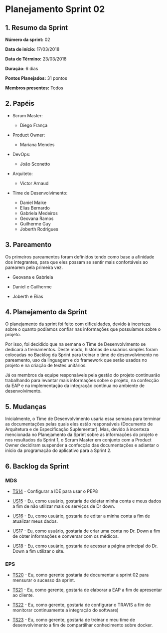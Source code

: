 # Planejamento Sprint 02

## 1. Resumo da Sprint

__Número da sprint:__ 02

__Data de início:__ 17/03/2018

__Data de Término:__ 23/03/2018

__Duração__: 6 dias

__Pontos Planejados:__ 31 pontos

__Membros presentes:__ Todos

## 2. Papéis

- Scrum Master:
  - Diego França

- Product Owner:
  - Mariana Mendes

- DevOps:
  - João Sconetto

- Arquiteto:
  - Victor Arnaud

- Time de Desenvolvimento:
  - Daniel Maike
  - Elias Bernardo
  - Gabriela Medeiros
  - Geovana Ramos
  - Guilherme Guy
  - Joberth Rodrigues

## 3. Pareamento

Os primeiros pareamentos foram definidos tendo como base a afinidade dos integrantes, para que eles possam se sentir mais confortáveis ao parearem pela primeira vez.

- Geovana e Gabriela

- Daniel e Guilherme

- Joberth e Elias

## 4. Planejamento da Sprint

O planejamento da sprint foi feito com dificuldades, devido à incerteza sobre o quanto podíamos confiar nas informações que possuíamos sobre o projeto.

Por isso, foi decidido que na semana o Time de Desenvolvimento se dedicará a treinamentos. Deste modo, histórias de usuários simples foram colocadas no Backlog da Sprint para treinar o time de desenvolvimento no pareamento, uso da linguagem e do framework que serão usados no projeto e na criação de testes unitários.

Já os membros da equipe responsáveis pela gestão do projeto continuarão trabalhando para levantar mais informações sobre o projeto, na confecção da EAP e na implementação da integração contínua no ambiente de desenvolvimento.

## 5. Mudanças

Inicialmente, o Time de Desenvolvimento usaria essa semana para terminar as documentações pelas quais eles estão responsáveis (Documento de Arquitetura e  de Especificação Suplementar). Mas, devido à incerteza mencionada no Planejamento da Sprint sobre as informações do projeto e nos resultados da Sprint 1, o Scrum Master em conjunto com a Product Owner decidiram suspender a confecção das documentações e adiantar o início da programação do aplicativo para a Sprint 2.

## 6. Backlog da Sprint

### MDS

- [TS14](https://github.com/fga-gpp-mds/2018.1-Dr-Down/issues/26) - Configurar a IDE para usar o PEP8

- [US15](https://github.com/fga-gpp-mds/2018.1-Dr-Down/issues/27) - Eu, como usuário, gostaria de deletar minha conta e meus dados a fim de não utilizar mais os serviços de Dr down.

- [US16](https://github.com/fga-gpp-mds/2018.1-Dr-Down/issues/28) - Eu, como usuário, gostaria de editar a minha conta a fim de atualizar meus dados.

- [US17](https://github.com/fga-gpp-mds/2018.1-Dr-Down/issues/29) - Eu, como usuário, gostaria de criar uma conta no Dr. Down a fim de obter informações e conversar com os médicos.

- [US18](https://github.com/fga-gpp-mds/2018.1-Dr-Down/issues/30) - Eu, como usuário, gostaria de acessar a página principal do Dr. Down a fim utilizar o site.

### EPS

- [TS20](https://github.com/fga-gpp-mds/2018.1-Dr-Down/issues/34) - Eu, como gerente gostaria de documentar a sprint 02 para mensurar o sucesso da sprint.

- [TS21](https://github.com/fga-gpp-mds/2018.1-Dr-Down/issues/10) - Eu, como gerente, gostaria de elaborar a EAP a fim de apresentar ao cliente.

- [TS22](https://github.com/fga-gpp-mds/2018.1-Dr-Down/issues/35) - Eu, como gerente, gostaria de configurar o TRAVIS a fim de monitorar continuamente a integração do software)

- [TS23](https://github.com/fga-gpp-mds/2018.1-Dr-Down/issues/37) - Eu, como gerente, gostaria de treinar o meu time de desenvolvimento a fim de compartilhar conhecimento sobre docker.
